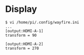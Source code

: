 # Display

```
$ vi /home/pi/.config/wayfire.ini
...
[output:HDMI-A-1]
transform = 90

[output:HDMI-A-2]
transform = 270
```
